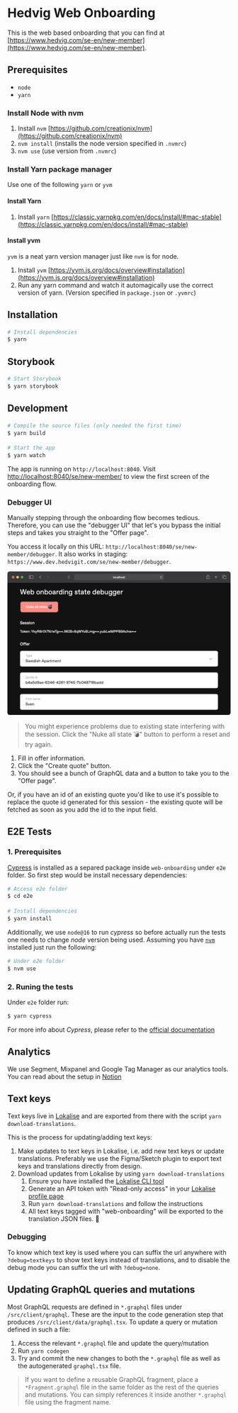 # Hedvig Web Onboarding

This is the web based onboarding that you can find at [https://www.hedvig.com/se-en/new-member](https://www.hedvig.com/se-en/new-member).

## Prerequisites

- `node`
- `yarn`

### Install Node with nvm

1. Install `nvm` [https://github.com/creationix/nvm](https://github.com/creationix/nvm)
2. `nvm install` (installs the node version specified in `.nvmrc`)
3. `nvm use` (use version from `.nvmrc`)

### Install Yarn package manager

Use one of the following `yarn` or `yvm`

#### Install Yarn

1. Install `yarn` [https://classic.yarnpkg.com/en/docs/install/#mac-stable](https://classic.yarnpkg.com/en/docs/install/#mac-stable)

#### Install yvm

`yvm` is a neat yarn version manager just like `nvm` is for node.

1. Install `yvm` [https://yvm.js.org/docs/overview#installation](https://yvm.js.org/docs/overview#installation)
2. Run any yarn command and watch it automagically use the correct version of yarn. (Version specified in `package.json` or `.yvmrc`)

## Installation

```sh
# Install dependencies
$ yarn
```

## Storybook

```sh
# Start Storybook
$ yarn storybook
```

## Development

```sh
# Compile the source files (only needed the first time)
$ yarn build

# Start the app
$ yarn watch
```

The app is running on `http://localhost:8040`. Visit [http://localhost:8040/se/new-member/](http://localhost:8040/se/new-member/) to view the first screen of the onboarding flow.

### Debugger UI

Manually stepping through the onboarding flow becomes tedious. Therefore, you can use the "debugger UI" that let's you bypass the initial steps and takes you straight to the "Offer page".

You access it locally on this URL: `http://localhost:8040/se/new-member/debugger`.
It also works in staging: `https://www.dev.hedvigit.com/se/new-member/debugger`.

![Debugger UI Preview](.github/assets/debugger-ui-preview.png)

> You might experience problems due to existing state interfering with the session. Click the "Nuke all state 💣" button to perform a reset and try again.

1. Fill in offer information.
1. Click the "Create quote" button.
1. You should see a bunch of GraphQL data and a button to take you to the "Offer page".

Or, if you have an id of an existing quote you'd like to use it's possible to replace the quote id generated for this session - the existing quote will be fetched as soon as you add the id to the input field.

## E2E Tests

### 1. Prerequisites

[Cypress](https://www.cypress.io/) is installed as a separed package inside `web-onboarding` under `e2e` folder. So first step would be install necessary dependencies:

```sh
# Access e2e folder
$ cd e2e

# Install dependencies
$ yarn install
```

Additionally, we use `node@16` to run _cypress_ so before actually run the tests one needs to change _node_ version being used. Assuming you have [`nvm`](https://github.com/creationix/nvm) installed just run the following:

```sh
# Under e2e folder
$ nvm use
```

### 2. Runing the tests

Under `e2e` folder run:

```sh
$ yarn cypress
```

For more info about _Cypress_, please refer to the [official documentation](https://docs.cypress.io/guides/core-concepts/introduction-to-cypress)

## Analytics

We use Segment, Mixpanel and Google Tag Manager as our analytics tools. You can read about the setup in [Notion](https://www.notion.so/hedviginsurance/Mixpanel-Setup-iOS-Web-Embark-d1abeb9ba7634adea6155f847d32cd8d)

## Text keys

Text keys live in [Lokalise](https://lokalise.com/) and are exported from there with the script `yarn download-translations`.

This is the process for updating/adding text keys:

1. Make updates to text keys in Lokalise, i.e. add new text keys or update translations. Preferably we use the Figma/Sketch
   plugin to export text keys and translations directly from design.
2. Download updates from Lokalise by using `yarn download-translations`
   1. Ensure you have installed the [Lokalise CLI tool](https://github.com/lokalise/lokalise-cli-2-go)
   2. Generate an API token with "Read-only access" in your [Lokalise profile page](https://app.lokalise.com/profile)
   3. Run `yarn download-translations` and follow the instructions
   4. All text keys tagged with "web-onboarding" will be exported to the translation JSON files. 🤑

### Debugging

To know which text key is used where you can suffix the url anywhere with `?debug=textkeys` to show text keys instead of translations, and to disable
the debug mode you can suffix the url with `?debug=none`.

## Updating GraphQL queries and mutations

Most GraphQL requests are defined in `*.graphql` files under `/src/client/graphql`. These are the input to the code generation step that produces `/src/client/data/graphql.tsx`. To update a query or mutation defined in such a file:

1. Access the relevant `*.graphql` file and update the query/mutation
1. Run `yarn codegen`
1. Try and commit the new changes to both the `*.graphql` file as well as the autogenerated `graphql.tsx` file.

> If you want to define a reusable GraphQL fragment, place a `*Fragment.graphql` file in the same folder as the rest of the queries and mutations. You can simply references it inside another `*.graphql` file using the fragment name.
